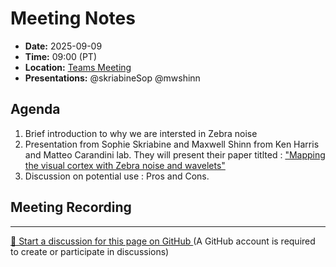 # Meeting Notes
- **Date:** 2025-09-09
- **Time:** 09:00 (PT)
- **Location:** [Teams Meeting](https://teams.microsoft.com/l/meetup-join/19%3ameeting_Y2Q3MDViNGMtOTIwMC00ZjMzLTk3MjMtYWU3MDhiMzZjYmM1%40thread.v2/0?context=%7b%22Tid%22%3a%2232669cd6-737f-4b39-8bdd-d6951120d3fc%22%2c%22Oid%22%3a%229396d18b-b5cf-4bed-98a0-1cfb7dc82663%22%7d)
- **Presentations:** @skriabineSop @mwshinn

## Agenda

1. Brief introduction to why we are intersted in Zebra noise
2. Presentation from Sophie Skriabine and Maxwell Shinn from Ken Harris and Matteo Carandini lab.
They will present their paper titlted : ["Mapping the visual cortex with Zebra noise and wavelets"](https://www.biorxiv.org/content/10.1101/2025.07.19.665666v1.full)
3. Discussion on potential use : Pros and Cons.

## Meeting Recording


<!-- DISCUSSION_LINK_START -->
<div class="discussion-link">
    <hr>
    <p>
        <a href="https://github.com/allenneuraldynamics/openscope-community-predictive-processing/discussions/new?category=q-a&title=Discussion%3A%20meetings/2025-09-09" target="_blank">
            💬 Start a discussion for this page on GitHub
        </a>
        <span class="note">(A GitHub account is required to create or participate in discussions)</span>
    </p>
</div>
<!-- DISCUSSION_LINK_END -->
